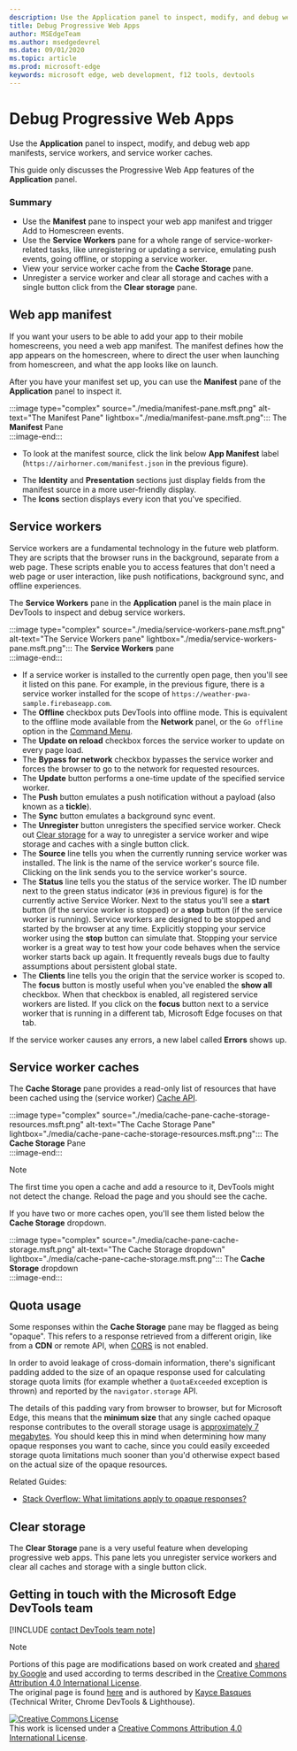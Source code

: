 ```yaml
---
description: Use the Application panel to inspect, modify, and debug web app manifests, service workers, and service worker caches.
title: Debug Progressive Web Apps
author: MSEdgeTeam
ms.author: msedgedevrel
ms.date: 09/01/2020 
ms.topic: article
ms.prod: microsoft-edge
keywords: microsoft edge, web development, f12 tools, devtools
---
```

<!-- Copyright Kayce Basques 

   Licensed under the Apache License, Version 2.0 (the "License");
   you may not use this file except in compliance with the License.
   You may obtain a copy of the License at

       https://www.apache.org/licenses/LICENSE-2.0

   Unless required by applicable law or agreed to in writing, software
   distributed under the License is distributed on an "AS IS" BASIS,
   WITHOUT WARRANTIES OR CONDITIONS OF ANY KIND, either express or implied.
   See the License for the specific language governing permissions and
   limitations under the License.  -->  

# Debug Progressive Web Apps  

Use the **Application** panel to inspect, modify, and debug web app manifests, service workers, and service worker caches.  

<!--Related Guides:  

*   [Progressive Web Apps](/web/progressive-web-apps)  -->

<!--TODO:  Link web "Progressive Web Apps" section when available. -->

This guide only discusses the Progressive Web App features of the **Application** panel.  <!--If you're looking for help on the other panes, check out the last section of this guide, [Other Application panel guides](#other-application-panel-guides).  -->

<!--TODO:  Link to sections when available. -->

### Summary  

*   Use the **Manifest** pane to inspect your web app manifest and trigger Add to Homescreen events.  
*   Use the **Service Workers** pane for a whole range of service-worker-related tasks, like unregistering or updating a service, emulating push events, going offline, or stopping a service worker.  
*   View your service worker cache from the **Cache Storage** pane.  
*   Unregister a service worker and clear all storage and caches with a single button click from the **Clear storage** pane.  
    
## Web app manifest  

If you want your users to be able to add your app to their mobile homescreens, you need a web app manifest.  The manifest defines how the app appears on the homescreen, where to direct the user when launching from homescreen, and what the app looks like on launch.  

<!--Related Guides:  

*   [Improve user experiences with a Web App Manifest](/web/fundamentals/web-app-manifest)  
*   [Using App Install Banners](/web/fundamentals/app-install-banners)  -->

<!--TODO:  Link to sections when available. -->

After you have your manifest set up, you can use the **Manifest** pane of the **Application** panel to inspect it.  

:::image type="complex" source="./media/manifest-pane.msft.png" alt-text="The Manifest Pane" lightbox="./media/manifest-pane.msft.png":::
   The **Manifest** Pane  
:::image-end:::  

*   To look at the manifest source, click the link below **App Manifest** label \(`https://airhorner.com/manifest.json` in the previous figure\).  
<!-- *   Press the **Add to homescreen** button to simulate an Add to Homescreen event.  Check out the next section for more information.  -->  
*   The **Identity** and **Presentation** sections just display fields from the manifest source in a more user-friendly display.  
*   The **Icons** section displays every icon that you've specified.  
    
<!--### Simulate Add to Homescreen events  -->

<!--A web app can only be added to a homescreen when the site is visited at least twice, with at least five minutes between visits.  While developing or debugging your Add to Homescreen workflow, this criteria can be inconvenient.  
The **Add to homescreen** button on the **App Manifest** pane lets you simulate Add to Homescreen events whenever you want.  -->

<!--You can test out this feature with the [Microsoft I/O 2016 progressive web app](https://events.alpahabet.com/io2016/), which has proper support for Add to Homescreen.  Clicking on **Add to Homescreen** while the app is open prompts Microsoft Edge to display the "add this site to your shelf" banner, which is the desktop equivalent of the "add to homescreen" banner for mobile devices.  -->

<!--  
:::image type="complex" source="./media/io.msft.png" alt-text="Add to desktop shelf" lightbox="./media/io.msft.png":::
   Add to desktop shelf  
:::image-end:::
-->  

<!--
> [!Tip]
> Keep the **Console** drawer open while simulating Add to Homescreen events.  The Console tells you if your manifest has any issues and logs other information about the Add to Homescreen lifecycle.  -->

<!--The **Add to Homescreen** feature cannot yet simulate the workflow for mobile devices.  Notice how the "add to shelf" prompt was triggered in the screenshot above, even though DevTools is in Device Mode.  However, if you can successfully add your app to your desktop shelf, then it'll work for mobile, too.  -->

<!-- TODO: Rework content after sample app is created. -->

<!--If you want to test out the genuine mobile experience, you can connect a real mobile device to DevTools via **remote debugging**, and then click the **Add to Homescreen** button \(on DevTools\) to trigger the "add to homescreen" prompt on the connected mobile device.  -->

<!--TODO:  Link Debug "remote debugging" sections when available. -->

## Service workers  

Service workers are a fundamental technology in the future web platform.  They are scripts that the browser runs in the background, separate from a web page.  These scripts enable you to access features that don't need a web page or user interaction, like push notifications, background sync, and offline experiences.  

<!--Related Guides:  

*   [Intro to Service Workers](/web/fundamentals/primers/service-worker)  
*   [Push Notifications: Timely, Relevant, and Precise](/web/fundamentals/push-notifications)  -->  
    
<!--TODO:  Link to sections when available. -->  

The **Service Workers** pane in the **Application** panel is the main place in DevTools to inspect and debug service workers.  

:::image type="complex" source="./media/service-workers-pane.msft.png" alt-text="The Service Workers pane" lightbox="./media/service-workers-pane.msft.png":::
   The **Service Workers** pane  
:::image-end:::  

*   If a service worker is installed to the currently open page, then you'll see it listed on this pane.  For example, in the previous figure, there is a service worker installed for the scope of `https://weather-pwa-sample.firebaseapp.com`.  
*   The **Offline** checkbox puts DevTools into offline mode.  This is equivalent to the offline mode available from the **Network** panel, or the `Go offline` option in the [Command Menu][DevtoolsCommandMenuIndex].  
*   The **Update on reload** checkbox forces the service worker to update on every page load.  
*   The **Bypass for network** checkbox bypasses the service worker and forces the browser to go to the network for requested resources.  
*   The **Update** button performs a one-time update of the specified service worker.  
*   The **Push** button emulates a push notification without a payload \(also known as a **tickle**\).  
*   The **Sync** button emulates a background sync event.  
*   The **Unregister** button unregisters the specified service worker.  Check out [Clear storage](#clear-storage) for a way to unregister a service worker and wipe storage and caches with a single button click.  
*   The **Source** line tells you when the currently running service worker was installed.  The link is the name of the service worker's source file.  Clicking on the link sends you to the service worker's source.  
*   The **Status** line tells you the status of the service worker.  The ID number next to the green status indicator \(`#36` in previous figure\) is for the currently active Service Worker.  Next to the status you'll see a **start** button \(if the service worker is stopped\) or a **stop** button \(if the service worker is running\).  Service workers are designed to be stopped and started by the browser at any time.  Explicitly stopping your service worker using the **stop** button can simulate that.  Stopping your service worker is a great way to test how your code behaves when the service worker starts back up again.  It frequently reveals bugs due to faulty assumptions about persistent global state.  
*   The **Clients** line tells you the origin that the service worker is scoped to.  The **focus** button is mostly useful when you've enabled the **show all** checkbox.  When that checkbox is enabled, all registered service workers are listed.  If you click on the **focus** button next to a service worker that is running in a different tab, Microsoft Edge focuses on that tab.  
    
If the service worker causes any errors, a new label called **Errors** shows
up.  

<!--  
:::image type="complex" source="./media/sw-error.msft.png" alt-text="Service worker with errors" lightbox="./media/sw-error.msft.png":::
   Service worker with errors  
:::image-end:::
-->  

<!--TODO:  Capture Service Worker Errors sample when available. -->
<!--TODO:  Link Web "How tickle works" sections when available. -->

## Service worker caches  

The **Cache Storage** pane provides a read-only list of resources that have been cached using the \(service worker\) [Cache API][MDNWebCacheAPI].  

:::image type="complex" source="./media/cache-pane-cache-storage-resources.msft.png" alt-text="The Cache Storage Pane" lightbox="./media/cache-pane-cache-storage-resources.msft.png":::
   The **Cache Storage** Pane  
:::image-end:::  

> [!NOTE]
> The first time you open a cache and add a resource to it, DevTools might not detect the change.  Reload the page and you should see the cache.  

If you have two or more caches open, you'll see them listed below the **Cache Storage** dropdown.  

:::image type="complex" source="./media/cache-pane-cache-storage.msft.png" alt-text="The Cache Storage dropdown" lightbox="./media/cache-pane-cache-storage.msft.png":::
   The **Cache Storage** dropdown  
:::image-end:::  

## Quota usage  

Some responses within the **Cache Storage** pane may be flagged as being "opaque".  This refers to a response retrieved from a different origin, like from a **CDN** or remote API, when [CORS][FetchHttpCorsProtocol] is not enabled.  

<!--TODO:  Link Web "CDN" section when available. -->  
<!--TODO:  Link Web "opaque" section when available. -->

In order to avoid leakage of cross-domain information, there's significant padding added to the size of an opaque response used for calculating storage quota limits \(for example whether a `QuotaExceeded` exception is thrown\) and reported by the `navigator.storage` API.  

<!--TODO:  Link Estimating "`navigator.storage` API" sections when available. -->

The details of this padding vary from browser to browser, but for Microsoft Edge, this means that the **minimum size** that any single cached opaque response contributes to the overall storage usage is [approximately 7 megabytes][ChromiumIssues796060#c17].  You should keep this in mind when determining how many opaque responses you want to cache, since you could easily exceeded storage quota limitations much sooner than you'd otherwise expect based on the actual size of the opaque resources.  

Related Guides:  

*   [Stack Overflow: What limitations apply to opaque responses?][StackOverflowLimitationsForOpaqueResponses]  
<!--*   [Alphabet work container: Understanding Storage Quota](/web/tools/Alphabet-work-container/guides/storage-quota#beware_of_opaque_responses)  -->
    
<!--TODO:  Link Work container storage quota for opaque responses section when available. -->

## Clear storage  

The **Clear Storage** pane is a very useful feature when developing progressive web apps.  This pane lets you unregister service workers and clear all caches and storage with a single button click.  <!--Check out the section below to learn more.  -->

<!--Related Guides:  

*   [Clear Storage](/iterate/manage-data/local-storage#clear-storage)  -->
    
<!--TODO:  Link to sections when available. -->

<!--## Other Application panel guides   

Check out the guides below for more help on the other panes of the **Application** panel.  

Related Guides:  

*   [Inspect page resources](/iterate/manage-data/page-resources)  
*   [Inspect and manage local storage and caches](/iterate/manage-data/local-storage)  -->
    
## Getting in touch with the Microsoft Edge DevTools team  

[!INCLUDE [contact DevTools team note](./includes/contact-devtools-team-note.md)]  

<!-- links -->  

[DevtoolsCommandMenuIndex]: ./command-menu/index.md "Run commands with the Microsoft Edge DevTools Command Menu | Microsoft Docs"  

[ChromiumIssues796060#c17]: https://bugs.chromium.org/p/chromium/issues/detail?id=796060#c17 "Chromium Issue 796060: Cache Storage value rises on each refresh when Analytics code is in the html"  

[FetchHttpCorsProtocol]: https://fetch.spec.whatwg.org/#http-cors-protocol  

[MDNWebCacheAPI]: https://developer.mozilla.org/docs/Web/API/Cache "Cache - Web APIs | MDN"  

[StackOverflowLimitationsForOpaqueResponses]: https://stackoverflow.com/q/39109789/385997 "Stack Overflow: What limitations apply to opaque responses?"  

<!--[WebEstimatingAvailableStorageSpace]: whats-new/2017/08/estimating-available-storage-space  -->
<!--[RemoteDebugging]: /debug/remote-debugging/remote-debugging  -->

<!--[WebHowPushWorks]: /web/fundamentals/push-notifications/how-push-works  -->  
<!--[WebGlossaryCDN]: /web/fundamentals/glossary#CDN  -->
<!--[WebGlossaryOpaque]: /web/fundamentals/glossary#opaque-response  -->

> [!NOTE]
> Portions of this page are modifications based on work created and [shared by Google][GoogleSitePolicies] and used according to terms described in the [Creative Commons Attribution 4.0 International License][CCA4IL].  
> The original page is found [here](https://developers.google.com/web/tools/chrome-devtools/progressive-web-apps) and is authored by [Kayce Basques][KayceBasques] \(Technical Writer, Chrome DevTools \& Lighthouse\).  

[![Creative Commons License][CCby4Image]][CCA4IL]  
This work is licensed under a [Creative Commons Attribution 4.0 International License][CCA4IL].  

[CCA4IL]: https://creativecommons.org/licenses/by/4.0  
[CCby4Image]: https://i.creativecommons.org/l/by/4.0/88x31.png  
[GoogleSitePolicies]: https://developers.google.com/terms/site-policies  
[KayceBasques]: https://developers.google.com/web/resources/contributors/kaycebasques  
